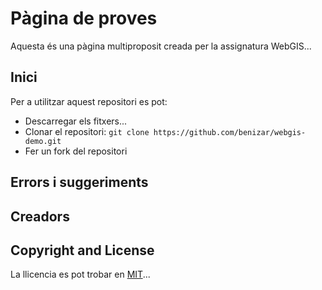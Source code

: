 # Pàgina de proves

Aquesta és una pàgina multiproposit creada per la assignatura WebGIS...

## Inici

Per a utilitzar aquest repositori es pot:
* Descarregar els fitxers...
* Clonar el repositori: `git clone https://github.com/benizar/webgis-demo.git`
* Fer un fork del repositori

## Errors i suggeriments


## Creadors


## Copyright and License

La llicencia es pot trobar en [MIT](https://github.com/benizar/webgis-demo/blob/gh-pages/LICENSE)...
